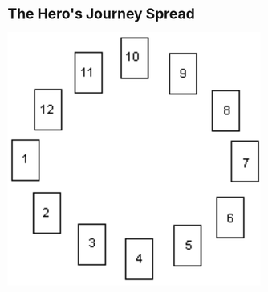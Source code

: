 # The Hero's Journey Spread

![](<../../../.gitbook/assets/Screen Shot 2022-07-10 at 3.56.57 PM.png>)
